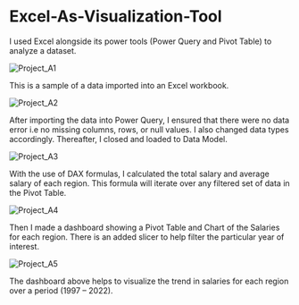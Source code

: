 # Excel-As-Visualization-Tool
I used Excel  alongside its power tools (Power Query and Pivot Table) to analyze a dataset.



![Project_A1](https://user-images.githubusercontent.com/101093568/157547580-532d10b6-abf2-42ed-8c9a-f876bb6ee72a.png)


This is a sample of a data imported into an Excel workbook.

![Project_A2](https://user-images.githubusercontent.com/101093568/157547638-be454407-d04b-4eac-878a-00a91c438639.png)

After importing the data into Power Query, I ensured that there were no data error i.e no missing columns, rows, or null values. I also changed data types accordingly. Thereafter, I closed and loaded to Data Model. 

![Project_A3](https://user-images.githubusercontent.com/101093568/157547691-d7e804b3-508f-4ece-8cd0-66b697f8c46e.png)

With the use of DAX formulas, I calculated the total salary and average salary of each region. This formula will iterate over any filtered set of data in the Pivot Table.

![Project_A4](https://user-images.githubusercontent.com/101093568/157547742-3d35bce5-b117-405f-922f-27c4cd92aac1.png)

Then I made a dashboard showing a Pivot Table and Chart of the Salaries for each region. There is an added slicer to help filter the particular year of interest.

![Project_A5](https://user-images.githubusercontent.com/101093568/157547793-4cf2d37c-55e9-4922-a61c-5a4e79608960.png)

The dashboard above helps to visualize the trend in salaries for each region over a period (1997 – 2022). 
